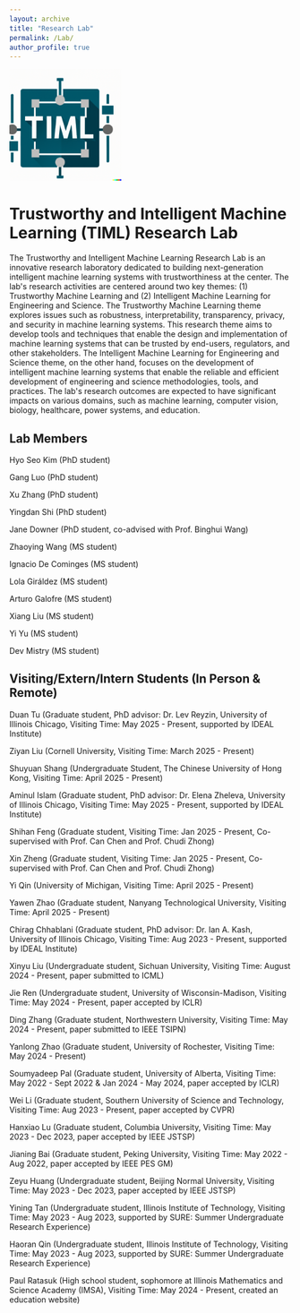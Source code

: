 ```yaml
---
layout: archive
title: "Research Lab"
permalink: /Lab/
author_profile: true
---
```


<div  align="left">
<img src='/images/TIML.png' width='200'>
</div>

# Trustworthy and Intelligent Machine Learning (TIML) Research Lab

The Trustworthy and Intelligent Machine Learning Research Lab is an innovative research laboratory dedicated to building next-generation intelligent machine learning systems with trustworthiness at the center. The lab's research activities are centered around two key themes: (1) Trustworthy Machine Learning and (2) Intelligent Machine Learning for Engineering and Science. The Trustworthy Machine Learning theme explores issues such as robustness, interpretability, transparency, privacy, and security in machine learning systems. This research theme aims to develop tools and techniques that enable the design and implementation of machine learning systems that can be trusted by end-users, regulators, and other stakeholders. The Intelligent Machine Learning for Engineering and Science theme, on the other hand, focuses on the development of intelligent machine learning systems that enable the reliable and efficient development of engineering and science methodologies, tools, and practices. The lab's research outcomes are expected to have significant impacts on various domains, such as machine learning, computer vision, biology, healthcare, power systems, and education.
<!---<div  align="center">
<img src='/images/TIML_Research.png' width='600'>
</div>--->


## Lab Members
Hyo Seo Kim (PhD student)

Gang Luo (PhD student)

Xu Zhang (PhD student)

Yingdan Shi (PhD student)

Jane Downer (PhD student, co-advised with Prof. Binghui Wang)

Zhaoying Wang (MS student)

Ignacio De Cominges (MS student)

Lola Giráldez (MS student)

Arturo Galofre (MS student)

Xiang Liu (MS student)

Yi Yu (MS student)

Dev Mistry (MS student)

## Visiting/Extern/Intern Students (In Person & Remote)
Duan Tu (Graduate student, PhD advisor: Dr. Lev Reyzin, University of Illinois Chicago, Visiting Time: May 2025 - Present, supported by IDEAL Institute)

Ziyan Liu (Cornell University, Visiting Time: March 2025 - Present)

Shuyuan Shang (Undergraduate Student, The Chinese University of Hong Kong, Visiting Time: April 2025 - Present)

Aminul Islam (Graduate student, PhD advisor: Dr. Elena Zheleva, University of Illinois Chicago, Visiting Time: May 2025 - Present, supported by IDEAL Institute)

Shihan Feng (Graduate student, Visiting Time: Jan 2025 - Present, Co-supervised with Prof. Can Chen and Prof. Chudi Zhong)

Xin Zheng (Graduate student, Visiting Time: Jan 2025 - Present, Co-supervised with Prof. Can Chen and Prof. Chudi Zhong)

Yi Qin (University of Michigan, Visiting Time: April 2025 - Present)

Yawen Zhao (Graduate student, Nanyang Technological University, Visiting Time: April 2025 - Present)

Chirag Chhablani (Graduate student, PhD advisor: Dr. Ian A. Kash, University of Illinois Chicago, Visiting Time: Aug 2023 - Present, supported by IDEAL Institute)

Xinyu Liu (Undergraduate student, Sichuan University, Visiting Time: August 2024 - Present, paper submitted to ICML)

Jie Ren (Undergraduate student, University of Wisconsin-Madison, Visiting Time: May 2024 - Present, paper accepted by ICLR)

Ding Zhang (Graduate student, Northwestern University, Visiting Time: May 2024 - Present, paper submitted to IEEE TSIPN)

Yanlong Zhao (Graduate student, University of Rochester, Visiting Time: May 2024 - Present)

Soumyadeep Pal (Graduate student, University of Alberta, Visiting Time: May 2022 - Sept 2022 & Jan 2024 - May 2024, paper accepted by ICLR)

Wei Li (Graduate student, Southern University of Science and Technology, Visiting Time: Aug 2023 - Present, paper accepted by CVPR)

Hanxiao Lu (Graduate student, Columbia University, Visiting Time: May 2023 - Dec 2023, paper accepted by IEEE JSTSP)

Jianing Bai (Graduate student, Peking University, Visiting Time: May 2022 - Aug 2022, paper accepted by IEEE PES GM)

Zeyu Huang (Undergraduate student, Beijing Normal University, Visiting Time: May 2023 - Dec 2023, paper accepted by IEEE JSTSP)

Yining Tan (Undergraduate student, Illinois Institute of Technology, Visiting Time: May 2023 - Aug 2023, supported by SURE: Summer Undergraduate Research Experience)

Haoran Qin (Undergraduate student, Illinois Institute of Technology, Visiting Time: May 2023 - Aug 2023, supported by SURE: Summer Undergraduate Research Experience)

Paul Ratasuk (High school student, sophomore at Illinois Mathematics and Science Academy (IMSA),  Visiting Time: May 2024 - Present, created an education website)




